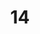 ---
title: "14"
imageurl: "https://imgs1.thamizhnation.org/assets/14.webp"
dwnurl: "https://imgs1.thamizhnation.org/img/14.jpg"
tags: ['thalaivar']
---